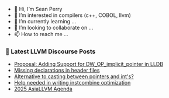 - 👋 Hi, I’m Sean Perry
- 👀 I’m interested in compilers (c++, COBOL, llvm)
- 🌱 I’m currently learning ...
- 💞️ I’m looking to collaborate on ...
- 📫 How to reach me ...

<!---
s66perry/s66perry is a ✨ special ✨ repository because its `README.md` (this file) appears on your GitHub profile.
You can click the Preview link to take a look at your changes.
--->
### 📕 Latest LLVM Discourse Posts

<!-- DISCOURSE-LLVM:START -->
- [Proposal: Adding Support for DW_OP_implicit_pointer in LLDB](https://discourse.llvm.org/t/proposal-adding-support-for-dw-op-implicit-pointer-in-lldb/86578#post_9)
- [Missing declarations in header files](https://discourse.llvm.org/t/missing-declarations-in-header-files/86678#post_8)
- [Alternative to casting between pointers and int&#39;s?](https://discourse.llvm.org/t/alternative-to-casting-between-pointers-and-ints/86706#post_3)
- [Help needed in writing instcombine optimization](https://discourse.llvm.org/t/help-needed-in-writing-instcombine-optimization/86722#post_2)
- [2025 AsiaLLVM Agenda](https://discourse.llvm.org/t/2025-asiallvm-agenda/86081#post_2)
<!-- DISCOURSE-LLVM:END -->
